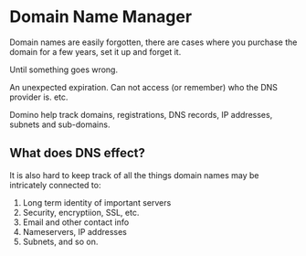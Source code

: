 # Domain Name Manager

Domain names are easily forgotten, there are cases where you purchase
the domain for a few years, set it up and forget  it.

Until something goes wrong.

An unexpected expiration.  Can not access (or remember) who the DNS
provider is. etc.

Domino help track domains, registrations, DNS records, IP addresses,
subnets and sub-domains.

## What does DNS effect?

It is also hard to keep track of all the things domain names may be
intricately connected to:

1. Long term identity of important servers
2. Security, encryptiion, SSL, etc.
3. Email and other contact info
4. Nameservers, IP addresses
5. Subnets, and so on.

